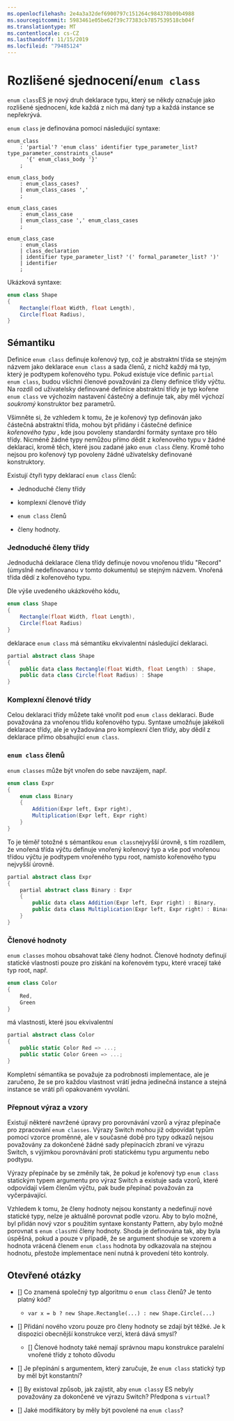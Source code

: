 ```yaml
---
ms.openlocfilehash: 2e4a3a32def6900797c151264c984378b09b4988
ms.sourcegitcommit: 5983461e05be62f39c77383cb7857539518cb04f
ms.translationtype: MT
ms.contentlocale: cs-CZ
ms.lasthandoff: 11/15/2019
ms.locfileid: "79485124"
---
```


# <a name="discriminated-unions--enum-class"></a>Rozlišené sjednocení/`enum class`

`enum class`ES je nový druh deklarace typu, který se někdy označuje jako rozlišené sjednocení, kde každá z nich má daný typ a každá instance se nepřekrývá.

`enum class` je definována pomocí následující syntaxe:

```antlr
enum_class
    : 'partial'? 'enum class' identifier type_parameter_list? type_parameter_constraints_clause* 
      '{' enum_class_body '}'
    ;

enum_class_body
    : enum_class_cases?
    | enum_class_cases ','
    ;

enum_class_cases
    : enum_class_case
    | enum_class_case ',' enum_class_cases
    ;

enum_class_case
    : enum_class
    | class_declaration
    | identifier type_parameter_list? '(' formal_parameter_list? ')'
    | identifier
    ;

```

Ukázková syntaxe:

```C#
enum class Shape
{
    Rectangle(float Width, float Length),
    Circle(float Radius),
}
```

## <a name="semantics"></a>Sémantiku

Definice `enum class` definuje kořenový typ, což je abstraktní třída se stejným názvem jako deklarace `enum class` a sada členů, z nichž každý má typ, který je podtypem kořenového typu. Pokud existuje více definic `partial enum class`, budou všichni členové považováni za členy definice třídy výčtu. Na rozdíl od uživatelsky definované definice abstraktní třídy je typ kořene `enum class` ve výchozím nastavení částečný a definuje tak, aby měl výchozí *soukromý* konstruktor bez parametrů.

Všimněte si, že vzhledem k tomu, že je kořenový typ definován jako částečná abstraktní třída, mohou být přidány i částečné definice *kořenového typu* , kde jsou povoleny standardní formáty syntaxe pro tělo třídy.
Nicméně žádné typy nemůžou přímo dědit z kořenového typu v žádné deklaraci, kromě těch, které jsou zadané jako `enum class` členy. Kromě toho nejsou pro kořenový typ povoleny žádné uživatelsky definované konstruktory.

Existují čtyři typy deklarací `enum class` členů:

* Jednoduché členy třídy

* komplexní členové třídy

* `enum class` členů

* členy hodnoty.

### <a name="simple-class-members"></a>Jednoduché členy třídy

Jednoduchá deklarace člena třídy definuje novou vnořenou třídu "Record" (úmyslně nedefinovanou v tomto dokumentu) se stejným názvem. Vnořená třída dědí z kořenového typu.

Dle výše uvedeného ukázkového kódu,

```C#
enum class Shape
{
    Rectangle(float Width, float Length),
    Circle(float Radius)
}
```

deklarace `enum class` má sémantiku ekvivalentní následující deklaraci.

```C#
partial abstract class Shape
{
    public data class Rectangle(float Width, float Length) : Shape,
    public data class Circle(float Radius) : Shape
}
```

### <a name="complex-class-members"></a>Komplexní členové třídy

Celou deklaraci třídy můžete také vnořit pod `enum class` deklaraci. Bude považována za vnořenou třídu kořenového typu. Syntaxe umožňuje jakékoli deklarace třídy, ale je vyžadována pro komplexní člen třídy, aby dědil z deklarace přímo obsahující `enum class`. 

### <a name="enum-class-members"></a>`enum class` členů

`enum classes` může být vnořen do sebe navzájem, např.

```C#
enum class Expr
{
    enum class Binary
    {
        Addition(Expr left, Expr right),
        Multiplication(Expr left, Expr right)
    }
}
```

To je téměř totožné s sémantikou `enum class`nejvyšší úrovně, s tím rozdílem, že vnořená třída výčtu definuje vnořený kořenový typ a vše pod vnořenou třídou výčtu je podtypem vnořeného typu root, namísto kořenového typu nejvyšší úrovně.

```C#
partial abstract class Expr
{
    partial abstract class Binary : Expr
    {
        public data class Addition(Expr left, Expr right) : Binary,
        public data class Multiplication(Expr left, Expr right) : Binary
    }
}
```

### <a name="value-members"></a>Členové hodnoty

`enum classes` mohou obsahovat také členy hodnot. Členové hodnoty definují statické vlastnosti pouze pro získání na kořenovém typu, které vracejí také typ root, např.

```C#
enum class Color
{
    Red,
    Green
}
```

má vlastnosti, které jsou ekvivalentní

```C#
partial abstract class Color
{
    public static Color Red => ...;
    public static Color Green => ...;
}
```

Kompletní sémantika se považuje za podrobnosti implementace, ale je zaručeno, že se pro každou vlastnost vrátí jedna jedinečná instance a stejná instance se vrátí při opakovaném vyvolání.


### <a name="switch-expression-and-patterns"></a>Přepnout výraz a vzory

Existují některé navržené úpravy pro porovnávání vzorů a výraz přepínače pro zpracování `enum classes`. Výrazy Switch mohou již odpovídat typům pomocí vzorce proměnné, ale v současné době pro typy odkazů nejsou považovány za dokončené žádné sady přepínacích zbraní ve výrazu Switch, s výjimkou porovnávání proti statickému typu argumentu nebo podtypu.

Výrazy přepínače by se změnily tak, že pokud je kořenový typ `enum class` statickým typem argumentu pro výraz Switch a existuje sada vzorů, které odpovídají všem členům výčtu, pak bude přepínač považován za vyčerpávající.

Vzhledem k tomu, že členy hodnoty nejsou konstanty a nedefinují nové statické typy, nelze je aktuálně porovnat podle vzoru. Aby to bylo možné, byl přidán nový vzor s použitím syntaxe konstanty Pattern, aby bylo možné porovnat s `enum class`mi členy hodnoty. Shoda je definována tak, aby byla úspěšná, pokud a pouze v případě, že se argument shoduje se vzorem a hodnota vrácená členem `enum class` hodnota by odkazovala na stejnou hodnotu, přestože implementace není nutná k provedení této kontroly.


## <a name="open-questions"></a>Otevřené otázky

- [] Co znamená společný typ algoritmu o `enum class` členů? Je tento platný kód?
    * `var x = b ? new Shape.Rectangle(...) : new Shape.Circle(...)`

- [] Přidání nového vzoru pouze pro členy hodnoty se zdají být těžké. Je k dispozici obecnější konstrukce verzí, která dává smysl?
    - [] Členové hodnoty také nemají správnou mapu konstrukce paralelní vnořené třídy z tohoto důvodu

- [] Je přepínání s argumentem, který zaručuje, že `enum class` statický typ by měl být konstantní?

- [] By existoval způsob, jak zajistit, aby `enum class`y ES nebyly považovány za dokončené ve výrazu Switch? Předpona s `virtual`?

- [] Jaké modifikátory by měly být povolené na `enum class`?